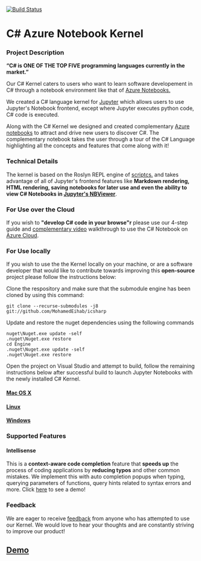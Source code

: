 [![Build Status](https://travis-ci.org/zabirauf/icsharp.svg)](https://travis-ci.org/zabirauf/icsharp)

# C# Azure Notebook Kernel

### Project Description 

**“C# is ONE OF THE TOP FIVE programming languages currently in the market.”**

Our C# Kernel caters to users who want to learn software developement in C# through a notebook environment like that of [Azure Notebooks.](https://notebooks.azure.com/) 

We created a C# language kernel for [Jupyter](http://jupyter.org) which allows users to use Jupyter's Notebook frontend, except where Jupyter executes python code, C# code is executed. 

Along with the C# Kernel we designed and created complementary [Azure notebooks](https://notebooks.azure.com/)  to attract and drive new users to discover C#. The complementary notebook takes the user through a tour of the C# Language highlighting all the concepts and features that come along with it!

### Technical Details 

The kernel is based on the Roslyn REPL engine of [scriptcs.](http://scriptcs.net/) and takes advantage of all of Jupyter's frontend features like **Markdown rendering,
HTML rendering, saving notebooks for later use and even the ability to view C# Notebooks in [Jupyter's NBViewer](http://nbviewer.jupyter.org/)**.

### For Use over the Cloud

If you wish to **"develop C# code in your browse"r** please use our 4-step guide and [complementary video](https://drive.google.com/open?id=1bufPJQdYsznr3HR637oJy615Ad0btq8C) walkthrough to use the C# Notebook on [Azure Cloud](https://azure.microsoft.com/en-gb/).

### For Use locally

If you wish to use the the Kernel locally on your machine, or are a software developer that would like to contribute towards improving this **open-source** project please follow the instructions below:

Clone the respository and make sure that the submodule engine has been cloned by using this command:

`git clone --recurse-submodules -j8 git://github.com/MohamedEihab/icsharp`
  
Update and restore the nuget dependencies using the following commands

```
nuget\Nuget.exe update -self
.nuget\Nuget.exe restore
cd Engine
.nuget\Nuget.exe update -self
.nuget\Nuget.exe restore
```

Open the project on Visual Studio and attempt to build, follow the remaining instructions below after successful build to launch Jupyter Notebooks with the newly installed C# Kernel.

#### [Mac OS X](https://github.com/zabirauf/icsharp/wiki/Install-on-Mac-OS-X)

#### [Linux](https://github.com/zabirauf/icsharp/wiki/Install-on-Unix-(Debian-7.8))

#### [Windows](https://github.com/zabirauf/icsharp/wiki/Installation)

### Supported Features

#### Intellisense

This is a **context-aware code completion** feature that **speeds up** the process of coding applications by **reducing typos** and other common mistakes. We implement this with auto completion popups when typing, querying parameters of functions, query hints related to syntax errors and more. Click [here](https://drive.google.com/open?id=1OCNb8y_e0By4pjUn1ilZ95m_9ulpHFHA) to see a demo!

### Feedback
We are eager to receive [feedback](mailto:zabirauf@gmail.com) from anyone who has attempted to use our Kernel. We would love to hear
your thoughts and are constantly striving to improve our product!

## [Demo](http://nbviewer.jupyter.org/urls/gist.githubusercontent.com/zabirauf/a0d4aa22b383afaa1e23/raw/65e539dc98b2cf3e38cc26faf3575e50f4ac9108/iCSharp%20Sample.ipynb)



